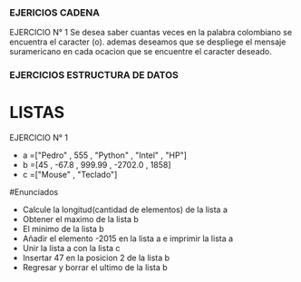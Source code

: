 ### EJERICIOS CADENA

EJERCICIO N° 1
Se desea saber cuantas veces en la palabra colombiano se encuentra el caracter (o). ademas deseamos que se despliege 
el mensaje suramericano en cada ocacion que se encuentre el caracter deseado.

### EJERCICIOS ESTRUCTURA DE DATOS

# LISTAS
EJERCICIO N° 1

- a =["Pedro" , 555 , "Python" , "Intel" , "HP"]
- b =[45 , -67.8 , 999.99 , -2702.0 , 1858]
- c =["Mouse" , "Teclado"]

#Enunciados
- Calcule la longitud(cantidad de elementos) de la lista a
- Obtener el maximo de la lista b
- El minimo de la lista b
- Añadir el elemento -2015 en la lista a e imprimir la lista a
- Unir la lista a con la lista c
- Insertar 47 en la posicion 2 de la lista b
- Regresar y borrar el ultimo de la lista b


